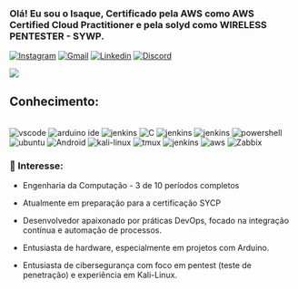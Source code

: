 ### Olá! Eu sou o Isaque, Certificado pela AWS como AWS Certified Cloud Practitioner e pela solyd como WIRELESS PENTESTER - SYWP.

[![Instagram](https://img.shields.io/badge/Instagram-E4405F?style=for-the-badge&logo=instagram&logoColor=white)](https://www.instagram.com/isaque_santos228/)
[![Gmail](https://img.shields.io/badge/Gmail-D14836?style=for-the-badge&logo=gmail&logoColor=white)](https://mail.google.com/mail/u/0/?tab=rm&ogbl#inbox?compose=DmwnWrRnXmtxTQHBlNlrxmSxLHdNCQBsbZnddkzcJsGTShFXvNHdVsJGNKjBHrmxSDhpJkhghWmV)
[![Linkedin](https://img.shields.io/badge/LinkedIn-0077B5?style=for-the-badge&logo=linkedin&logoColor=white)](https://www.linkedin.com/in/isaque-santos-9329b9332/)
[![Discord](https://img.shields.io/badge/Discord-7289DA?style=for-the-badge&logo=discord&logoColor=white)]()

<picture>
  <source
    srcset="https://github-readme-stats.vercel.app/api?username=Isaque228&count_private=true&show_icons=true&theme=dark"
    media="(prefers-color-scheme: dark)"
  />
  <source
    srcset="https://github-readme-stats.vercel.app/api?username=Isaque228&count_private=true&show_icons=true"
    media="(prefers-color-scheme: light), (prefers-color-scheme: no-preference)"
  />
  <img src="https://github-readme-stats.vercel.app/api?username=Isaque228&show_icons=true" />
</picture>

<!-- ![Top Langs](https://github-readme-stats.vercel.app/api/top-langs/?username=Isaque228&hide_progress=true) -->

## Conhecimento:
<div style="display: inline_block"></br>
    <img aling="center" alt="vscode" src="https://img.shields.io/badge/Visual_Studio_Code-0078D4?style=for-the-badge&logo=visual%20studio%20code&logoColor=white">
    <img aling="center" alt="arduino ide" src="https://img.shields.io/badge/Arduino_IDE-00979D?style=for-the-badge&logo=arduino&logoColor=white">
    <img aling="center" alt="jenkins" src="https://img.shields.io/badge/Python-14354C?style=for-the-badge&logo=python&logoColor=white">
    <img aling="center" alt="C" src="https://img.shields.io/badge/C-00599C?style=for-the-badge&logo=c&logoColor=white">
    <img aling="center" alt="jenkins" src="https://img.shields.io/badge/TypeScript-007ACC?style=for-the-badge&logo=typescript&logoColor=white">
    <img aling="center" alt="jenkins" src="https://img.shields.io/badge/Shell_Script-121011?style=for-the-badge&logo=gnu-bash&logoColor=white">
    <img aling="center" alt="powershell" src="https://img.shields.io/badge/powershell-5391FE?style=for-the-badge&logo=powershell&logoColor=white">
    <img aling="center" alt="ubuntu" src="https://img.shields.io/badge/Ubuntu-E95420?style=for-the-badge&logo=ubuntu&logoColor=white">
    <img aling="center" alt="Android" src="https://img.shields.io/badge/Android-3DDC84?style=for-the-badge&logo=android&logoColor=white">
    <img aling="center" alt="kali-linux" src="https://img.shields.io/badge/Kali_Linux-557C94?style=for-the-badge&logo=kali-linux&logoColor=white">
    <img aling="center" alt="tmux" src="https://img.shields.io/badge/tmux-1BB91F?style=for-the-badge&logo=tmux&logoColor=white">
    <img aling="center" alt="jenkins" src="https://img.shields.io/badge/Jenkins-D24939?style=for-the-badge&logo=Jenkins&logoColor=white">
    <img aling="center" alt="aws" src="https://img.shields.io/badge/Amazon_AWS-232F3E?style=for-the-badge&logo=amazon-aws&logoColor=white">
    <img aling="center" alt="Zabbix" src="https://img.shields.io/badge/Zabbix-EA1D2C?style=for-the-badge&logoColor=white">
</div>

### 🌱 Interesse:
- Engenharia da Computação - 3 de 10 períodos completos

- Atualmente em preparação para a certificação SYCP

- Desenvolvedor apaixonado por práticas DevOps, focado na integração contínua e automação de processos.

- Entusiasta de hardware, especialmente em projetos com Arduino.

- Entusiasta de cibersegurança com foco em pentest (teste de penetração) e experiência em Kali-Linux.

